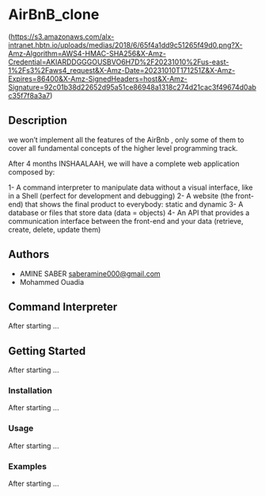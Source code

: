 # AirBnB_clone

(https://s3.amazonaws.com/alx-intranet.hbtn.io/uploads/medias/2018/6/65f4a1dd9c51265f49d0.png?X-Amz-Algorithm=AWS4-HMAC-SHA256&X-Amz-Credential=AKIARDDGGGOUSBVO6H7D%2F20231010%2Fus-east-1%2Fs3%2Faws4_request&X-Amz-Date=20231010T171251Z&X-Amz-Expires=86400&X-Amz-SignedHeaders=host&X-Amz-Signature=92c01b38d22652d95a51ce86948a1318c274d21cac3f49674d0abc35f7f8a3a7)

## Description

we won’t implement all the features of the AirBnb , only some of them to cover all fundamental concepts of the higher level programming track.

After 4 months INSHAALAAH, we will have a complete web application composed by:

1- A command interpreter to manipulate data without a visual interface, like in a Shell (perfect for development and debugging)
2- A website (the front-end) that shows the final product to everybody: static and dynamic
3- A database or files that store data (data = objects)
4- An API that provides a communication interface between the front-end and your data (retrieve, create, delete, update them)

## Authors

- AMINE SABER <saberamine000@gmail.com>
- Mohammed Ouadia


## Command Interpreter
After starting ...

## Getting Started
After starting ...


### Installation
After starting ...


### Usage
After starting ...


### Examples
After starting ...





